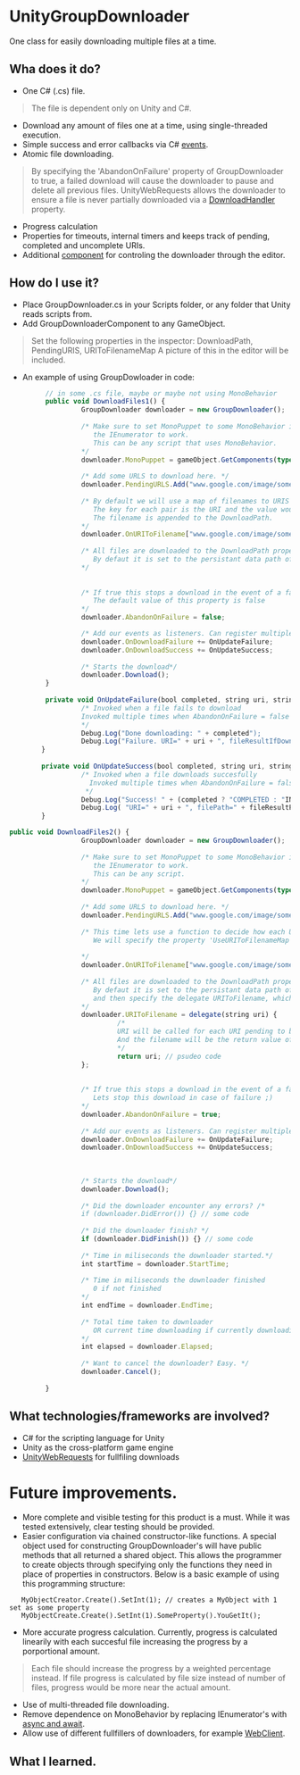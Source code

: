 # UnityGroupDownloader
One class for easily downloading multiple files at a time.

## Wha does it do?
- One C# (.cs) file.
> The file is dependent only on Unity and C#.
- Download any amount of files one at a time, using single-threaded execution.
- Simple success and error callbacks via C# [events](https://docs.microsoft.com/en-us/dotnet/csharp/programming-guide/events/).
- Atomic file downloading.
> By specifying the 'AbandonOnFailure' property of GroupDownloader to true, a failed download will cause the downloader to pause and delete all previous files. UnityWebRequests allows the downloader to ensure a file is never partially downloaded via a [DownloadHandler](https://docs.unity3d.com/ScriptReference/Networking.DownloadHandler.html) property.
- Progress calculation
- Properties for timeouts, internal timers and keeps track of pending, completed and uncomplete URIs.
- Additional [component](https://docs.unity3d.com/ScriptReference/MonoBehaviour.html) for controling the downloader through the editor.

## How do I use it?
- Place GroupDownloader.cs in your Scripts folder, or any folder that Unity reads scripts from.
- Add GroupDownloaderComponent to any GameObject.
> Set the following properties in the inspector: DownloadPath, PendingURIS, URIToFilenameMap
A picture of this in the editor will be included.

- An example of using GroupDowloader in code:
```javascript
         // in some .cs file, maybe or maybe not using MonoBehavior
         public void DownloadFiles1() {
                  GroupDownloader downloader = new GroupDownloader();
                  
                  /* Make sure to set MonoPuppet to some MonoBehavior in order for
                     the IEnumerator to work.
                     This can be any script that uses MonoBehavior.
                  */
                  downloader.MonoPuppet = gameObject.GetComponents(typeof MonoBehavior)[0]; // using any MonoBehavior on an example GameObject
                  
                  /* Add some URLS to download here. */
                  downloader.PendingURLS.Add("www.google.com/image/someimage.jpg");
                  
                  /* By default we will use a map of filenames to URIS to name each image.
                     The key for each pair is the URI and the value would be the filename.
                     The filename is appended to the DownloadPath.
                  */
                  downloader.OnURIToFilename["www.google.com/image/someimage.jpg"] = "myimage.jpg";
                  
                  /* All files are downloaded to the DownloadPath property
                     By defaut it is set to the persistant data path of Unity
                  */
                  
                  
                  /* If true this stops a download in the event of a failure.
                     The default value of this property is false
                  */
                  downloader.AbandonOnFailure = false;

                  /* Add our events as listeners. Can register multiple. */
                  downloader.OnDownloadFailure += OnUpdateFailure;
                  downloader.OnDownloadSuccess += OnUpdateSuccess;
                  
                  /* Starts the download*/
                  downloader.Download();
         }
 
         private void OnUpdateFailure(bool completed, string uri, string fileResultPath) {
                  /* Invoked when a file fails to download
                  Invoked multiple times when AbandonOnFailure = false
                  */
                  Debug.Log("Done downloading: " + completed");
                  Debug.Log("Failure. URI=" + uri + ", fileResultIfDownloaded=" + fileResultPath");
        }
         
        private void OnUpdateSuccess(bool completed, string uri, string fileResultPath) {
                  /* Invoked when a file downloads succesfully
                    Invoked multiple times when AbandonOnFailure = false
                   */
                  Debug.Log("Success! " + (completed ? "COMPLETED : "INCOMPLETE") + ");
                  Debug.Log( "URI=" + uri + ", filePath=" + fileResultPath");
        }
```

```javascript
public void DownloadFiles2() {
                  GroupDownloader downloader = new GroupDownloader();
                  
                  /* Make sure to set MonoPuppet to some MonoBehavior in order for
                     the IEnumerator to work.
                     This can be any script.
                  */
                  downloader.MonoPuppet = gameObject.GetComponents(typeof MonoBehavior)[0]; // using any MonoBehavior on an example GameObject
                  
                  /* Add some URLS to download here. */
                  downloader.PendingURLS.Add("www.google.com/image/someimage.jpg");
                  
                  /* This time lets use a function to decide how each URI is named.
                     We will specify the property 'UseURIToFilenameMap' to False and then
                     
                  */
                  downloader.OnURIToFilename["www.google.com/image/someimage.jpg"] = "myimage.jpg";
                  
                  /* All files are downloaded to the DownloadPath property
                     By defaut it is set to the persistant data path of Unity
                     and then specify the delegate URIToFilename, which has a string param and returns a string
                  */
                  downloader.URIToFilename = delegate(string uri) {
                           /* 
                           URI will be called for each URI pending to be downloaded
                           And the filename will be the return value of this statement
                           */
                           return uri; // psudeo code
                  };
                  
                  
                  /* If true this stops a download in the event of a failure.
                     Lets stop this download in case of failure ;)
                  */
                  downloader.AbandonOnFailure = true;
                  
                  /* Add our events as listeners. Can register multiple. */
                  downloader.OnDownloadFailure += OnUpdateFailure;
                  downloader.OnDownloadSuccess += OnUpdateSuccess;
                  
                  
                  
                  /* Starts the download*/
                  downloader.Download();
                  
                  /* Did the downloader encounter any errors? /*
                  if (downloader.DidError()) {} // some code
                  
                  /* Did the downloader finish? */
                  if (downloader.DidFinish()) {} // some code
                  
                  /* Time in miliseconds the downloader started.*/
                  int startTime = downloader.StartTime;
                  
                  /* Time in miliseconds the downloader finished
                     0 if not finished
                  */
                  int endTime = downloader.EndTime;
                  
                  /* Total time taken to downloader
                     OR current time downloading if currently downloading
                  */
                  int elapsed = downloader.Elapsed;
                  
                  /* Want to cancel the downloader? Easy. */
                  downloader.Cancel();
                  
         }
```



## What technologies/frameworks are involved?
- C# for the scripting language for Unity
- Unity as the cross-platform game engine
- [UnityWebRequests](https://docs.unity3d.com/ScriptReference/Networking.UnityWebRequest.html) for fullfiling downloads

# Future improvements.
- More complete and visible testing for this product is a must. While it was tested extensively, clear testing should be provided.
- Easier configuration via chained constructor-like functions. A special object used for constructing GroupDownloader's will have public methods that all returned a shared object. This allows the programmer to create objects through specifying only the functions they need in place of properties in constructors. Below is a basic example of using this programming structure:
```MyObjectCreator.Create(); // creates an MyObject without any params --> new MyObject()
   MyObjectCreator.Create().SetInt(1); // creates a MyObject with 1 set as some property
   MyObjectCreate.Create().SetInt(1).SomeProperty().YouGetIt();
```
- More accurate progress calculation. Currently, progress is calculated linearily with each succesful file increasing the progress by a porportional amount.
> Each file should increase the progress by a weighted percentage instead. If file progress is calculated by file size instead of number of files, progress would be more near the actual amount.
- Use of multi-threaded file downloading.
- Remove dependence on MonoBehavior by replacing IEnumerator's with [async and await](https://docs.microsoft.com/en-us/dotnet/csharp/programming-guide/concepts/async/).
- Allow use of different fullfillers of downloaders, for example [WebClient](https://www.c-sharpcorner.com/blogs/consume-webapi-using-webclient-in-c-sharp).


## What I learned.

